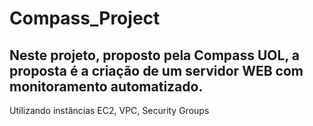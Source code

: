 # Compass_Project
## Neste projeto, proposto pela Compass UOL, a proposta é a criação de um servidor WEB com monitoramento automatizado.

Utilizando instâncias EC2, VPC, Security Groups
